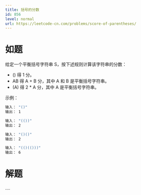 ```yaml
---
title: 括号的分数
id: 856
level: normal
url: https://leetcode-cn.com/problems/score-of-parentheses/
---
```


# 如题

给定一个平衡括号字符串 S，按下述规则计算该字符串的分数：

* () 得 1 分。
* AB 得 A + B 分，其中 A 和 B 是平衡括号字符串。
* (A) 得 2 * A 分，其中 A 是平衡括号字符串。

示例：

```sh
输入： "()"
输出： 1

输入： "(())"
输出： 2

输入： "()()"
输出： 2

输入： "(()(()))"
输出： 6
```

# 解题

....